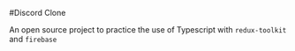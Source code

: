 #Discord Clone

An open source project to practice the use of Typescript with `redux-toolkit` and `firebase`
